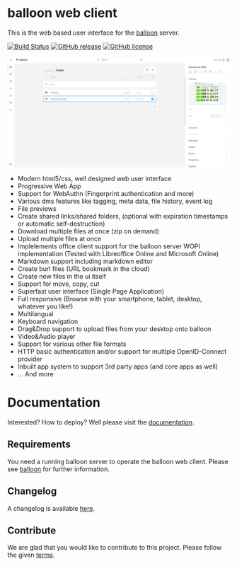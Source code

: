 # balloon web client

This is the web based user interface for the [balloon](https://github.com/gyselroth/balloon) server.

[![Build Status](https://travis-ci.org/gyselroth/balloon-client-web.svg)](https://travis-ci.org/gyselroth/balloon-client-web)
[![GitHub release](https://img.shields.io/github/release/gyselroth/balloon-client-web.svg)](https://github.com/gyselroth/balloon-client-web/releases)
[![GitHub license](https://img.shields.io/badge/license-GPL-blue.svg)](https://raw.githubusercontent.com/gyselroth/balloon-client-web/master/LICENSE)

<p align="center">
  <img src="https://raw.githubusercontent.com/gyselroth/balloon-screenshots/master/src/tree.png"/>
</p>

* Modern html5/css, well designed web user interface
* Progressive Web App
* Support for WebAuthn (Fingerprint authentication and more) 
* Various dms features like tagging, meta data, file history, event log
* File previews
* Create shared links/shared folders, (optional with expiration timestamps or automatic self-destruction)
* Download multiple files at once (zip on demand)
* Upload multiple files at once
* Implelements office client support for the balloon server WOPI implementation (Tested with Libreoffice Online and Microsoft Online)
* Markdown support including markdown editor
* Create burl files (URL bookmark in the cloud)
* Create new files in the ui itself
* Support for move, copy, cut
* Superfast user interface (Single Page Application)
* Full responsive (Browse with your smartphone, tablet, desktop, whatever you like!)
* Multilangual
* Keyboard navigation
* Drag&Drop support to upload files from your desktop onto balloon
* Video&Audio player
* Support for various other file formats
* HTTP basic authentication and/or support for multiple OpenID-Connect provider
* Inbuilt app system to support 3rd party apps (and core apps as well)
* ... And more

# Documentation
Interested? How to deploy? Well please visit the [documentation](https://gyselroth.github.io/balloon-docs/).

## Requirements
You need a running balloon server to operate the balloon web client. Please see [balloon](https://github.com/gyselroth/balloon) for further information.

## Changelog
A changelog is available [here](https://github.com/gyselroth/balloon-client-web/blob/master/CHANGELOG.md).

## Contribute
We are glad that you would like to contribute to this project. Please follow the given [terms](https://github.com/gyselroth/balloon-client-web/blob/master/CONTRIBUTING.md).

